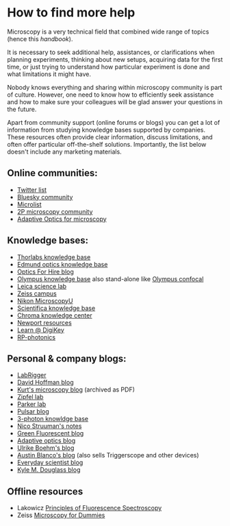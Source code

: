 # How to find more help

Microscopy is a very technical field that combined wide range of topics (hence this *handbook*).

It is necessary to seek additional help, assistances, or clarifications when planning experiments, thinking about new setups, acquiring data for the first time, or just trying to understand how particular experiment is done and what limitations it might have.

Nobody knows everything and sharing within microscopy community is part of culture. However, one need to know how to efficiently seek assistance and how to make sure your colleagues will be glad answer your questions in the future.

Apart from community support (online forums or blogs) you can get a lot of information from studying knowledge bases supported by companies. These resources often provide clear information, discuss limitations, and often offer particular off-the-shelf solutions. Importantly, the list below doesn't include any marketing materials.

## Online communities:

- [Twitter list](https://twitter.com/i/lists/1266007529277947904)
- [Bluesky community](https://bsky.app/profile/mickeykats.bsky.social/feed/aaaaxyliorir6)
- [Microlist](https://forum.microlist.org/)
- [2P microscopy community](https://2p.ece.ucsb.edu/login)
- [Adaptive Optics for microscopy](https://aomicroscopy.org/)

## Knowledge bases:

- [Thorlabs knowledge base](https://www.thorlabs.com/navigation.cfm?guide_id=2400)
- [Edmund optics knowledge base](https://www.edmundoptics.com/knowledge-center/)
- [Optics For Hire blog](https://www.opticsforhire.com/blog/)
- [Olympus knowledge base](https://www.olympus-lifescience.com/en/microscope-resource/) also stand-alone like [Olympus confocal](http://www.olympusconfocal.com/)
- [Leica science lab](https://www.leica-microsystems.com/science-lab/science-lab-home/)
- [Zeiss campus](https://zeiss-campus.magnet.fsu.edu/index.html)
- [Nikon MicroscopyU](https://www.microscopyu.com/)
- [Scientifica knowledge base](https://www.scientifica.uk.com/learning-zone/)
- [Chroma knowledge center](https://www.chroma.com/support/knowledge-center)
- [Newport resources](https://www.newport.com/resources)
- [Learn @ DigiKey](https://www.digikey.com/en/maker/resources/stem-diy/learn-at-digi-key)
- [RP-photonics](https://www.rp-photonics.com/company.html)

## Personal & company blogs:
- [LabRigger](https://labrigger.com/blog/)
- [David Hoffman blog](https://david-hoffman.github.io/)
- [Kurt's microscopy blog](https://ucsf.app.box.com/v/KurtsMicroscopyBlog) (archived as PDF)
- [Zipfel lab](http://www.drbio.cornell.edu/app_notes.html)
- [Parker lab](https://parkerlab.bio.uci.edu/microscopy_construction.htm)
- [Pulsar blog](https://www.thepulsar.be/archives/)
- [3-photon knowldge base](https://www.3photon.org/)
- [Nico Struuman's notes](https://valelab4.ucsf.edu/~nstuurman/)
- [Green Fluorescent blog](https://greenfluorescentblog.wordpress.com/)
- [Adaptive optics blog](https://aomicroscopy.org/)
- [Ulrike Boehm's blog](http://ulrikeboehm.org/blog/)
- [Austin Blanco's blog](https://www.austinblanco.com/blog/) (also sells Triggerscope and other devices)
- [Everyday scientist blog](https://blog.everydayscientist.com/)
- [Kyle M. Douglass blog](https://kylemdouglass.com/2024/)

## Offline resources

- Lakowicz [Principles of Fluorescence Spectroscopy](https://link.springer.com/book/10.1007/978-0-387-46312-4)
- Zeiss [Microscopy for Dummies](https://www.zeiss.com/microscopy/us/c/edr/21/microscopy-for-dummies-ebook.html)
